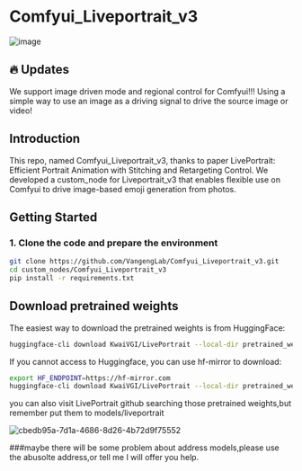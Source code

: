 # Comfyui_Liveportrait_v3
![image](https://github.com/user-attachments/assets/5a7f07e8-c856-4a6e-ad81-82ebe1d5934d)

## 🔥 Updates
We support image driven mode and regional control for Comfyui!!!
Using a simple way to use an image as a driving signal to drive the source image or video!
## Introduction 
This repo, named Comfyui_Liveportrait_v3, thanks to paper LivePortrait: Efficient Portrait Animation with Stitching and Retargeting Control.
We developed a custom_node for Liveportrait_v3 that enables flexible use on Comfyui to drive image-based emoji generation from photos.
## Getting Started
### 1. Clone the code and prepare the environment 
```bash
git clone https://github.com/VangengLab/Comfyui_Liveportrait_v3.git
cd custom_nodes/Comfyui_Liveportrait_v3
pip install -r requirements.txt
```
## Download pretrained weights
The easiest way to download the pretrained weights is from HuggingFace:
```bash
huggingface-cli download KwaiVGI/LivePortrait --local-dir pretrained_weights --exclude "*.git*" "README.md" "docs"
```
If you cannot access to Huggingface, you can use hf-mirror to download:
```bash
export HF_ENDPOINT=https://hf-mirror.com
huggingface-cli download KwaiVGI/LivePortrait --local-dir pretrained_weights --exclude "*.git*" "README.md" "docs"
```
you can also visit LivePortrait github searching those pretrained weights,but remember put them to models/liveportrait

​​![cbedb95a-7d1a-4686-8d26-4b72d9f75552](https://github.com/user-attachments/assets/ef1d9943-5a47-4191-a683-3804439c6197)


###maybe there will be some problem about address models,please use the abusolte address,or tell me I will offer you help.


